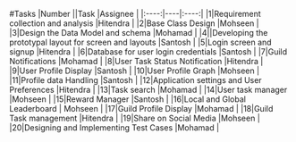 #Tasks
|Number   ||Task    |Assignee    |
|:----:|----|:----:|
|1|Requirement collection and analysis    |Hitendra    |
|2|Base Class Design    |Mohseen    |
|3|Design the Data Model and schema    |Mohamad    |
|4||Developing the prototypal layout for screen and layouts    |Santosh    |
|5|Login screen and signup    |Hitendra    |
|6|Database for user login credentials    |Santosh    |
|7|Guild Notifications    |Mohamad    |
|8|User Task Status Notification    |Hitendra    |
|9|User Profile Display    |Santosh    |
|10|User Profile Graph    |Mohseen    |
|11|Profile data Handling    |Santosh    |
|12|Application settings and User Preferences    |Hitendra    |
|13|Task search    |Mohamad    |
|14|User task manager    |Mohseen    |
|15|Reward Manager    |Santosh    |
|16|Local and Global Leaderboard    | Mohseen    |
|17|Guild Profile Display    |Mohamad     |
|18|Guild Task management    |Hitendra    |
|19|Share on Social Media   |Mohseen     |
|20|Designing and Implementing Test Cases    |Mohamad    |